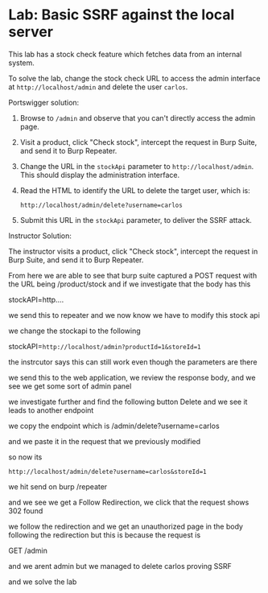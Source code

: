 # Lab: Basic SSRF against the local server

This lab has a stock check feature which fetches data from an internal system.

To solve the lab, change the stock check URL to access the admin interface at `http://localhost/admin` and delete the user `carlos`.

Portswigger solution:

1. Browse to `/admin` and observe that you can't directly access the admin page.
2. Visit a product, click "Check stock", intercept the request in Burp Suite, and send it to Burp Repeater.
3. Change the URL in the `stockApi` parameter to `http://localhost/admin`. This should display the administration interface.
4. Read the HTML to identify the URL to delete the target user, which is:
    
    `http://localhost/admin/delete?username=carlos`
5. Submit this URL in the `stockApi` parameter, to deliver the SSRF attack.

Instructor Solution:

The instructor visits a product, click "Check stock", intercept the request in Burp Suite, and send it to Burp Repeater.

From here we are able to see that burp suite captured a POST request with the URL being
/product/stock and if we investigate that the body has this 

stockAPI=http....

we send this to repeater and we now know we have to modify this stock api

we change the stockapi to the following

stockAPI=`http://localhost/admin?productId=1&storeId=1`

the instrcutor says this can still work even though the parameters are there

we send this to the web application, we review the response body, and we see we get some sort of admin panel 

we investigate further and find the following button Delete and we see it leads to another endpoint

we copy the endpoint which is /admin/delete?username=carlos

and we paste it in the request that we previously modified

so now its 

`http://localhost/admin/delete?username=carlos&storeId=1`


we hit send on burp /repeater

and we see we get a Follow Redirection, we click that the request shows 302 found

we follow the redirection and we get an unauthorized page in the body following the redirection but this is because the request is

GET /admin

and we arent admin but we managed to delete carlos proving SSRF 

and we solve the lab

